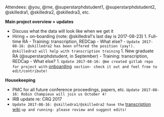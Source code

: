 Attendees: @you, @me, @superstarphdstudent1, @superstarphdstudent2, @skilledra1, @skilledra2, @skilledra3, etc.



**Main project overview + updates**

- Discuss what the data will look like when we get it
- Hiring + on-boarding (note: @skilledra1's last day is 2017-08-23)
	  1. Full-time RA
		  - Training: transcription, REDCap
		  - What else?
		  - `Update 2017-08-16: @skilledra2 has been offered the position (yay!). @skilledra3 will help with transcription training`
	  1. New graduate RA (@superstarphdstudent, in September)
		  - Training: transcription, REDCap
		  - What else?
	  1. `Update 2017-08-16: @me created gitlab repo for project with` [onboarding](https://repo.cslu.ohsu.edu/language-outcomes/onboarding)` section- check it out and feel free to edit/contribute!`

	  
**Housekeeping**

- PMC for all future conference proceedings, papers, etc. `Update 2017-08-16: Robin Champieux will join us October 4!`
- IRB update re: CRQ 2017
- `Update 2017-08-16: @skilledra1/@skilledra2 have the` [transcription wiki](https://repo.cslu.ohsu.edu/language-outcomes/transcription/wikis/home) `up and running- please review and suggest edits!`